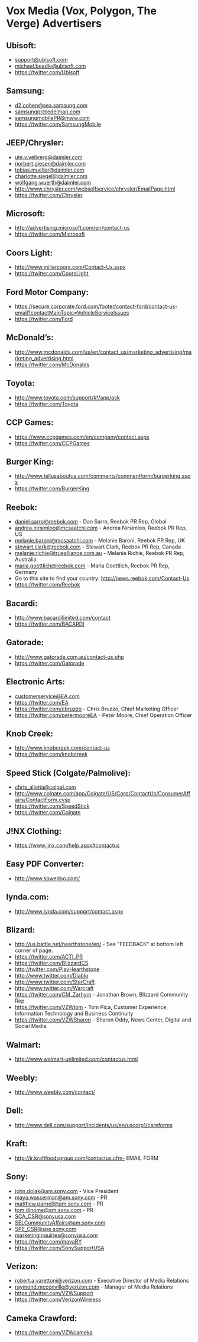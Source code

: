 # Vox Media (Vox, Polygon, The Verge) Advertisers

## Ubisoft:
* support@ubisoft.com
* michael.beadle@ubisoft.com
* https://twitter.com/Ubisoft

## Samsung:
* d2.cohen@sea.samsung.com
* samsungpr@edelman.com
* samsungmobilePR@mww.com
* https://twitter.com/SamsungMobile

## JEEP/Chrysler:
* ute.v.vellverg@daimler.com
* norbert.giesen@daimler.com
* tobias.mueller@daimler.com
* charlotte.siegel@daimler.com
* wolfgang.wuerth@daimler.com
* http://www.chrysler.com/webselfservice/chrysler/EmailPage.html
* https://twitter.com/Chrysler

## Microsoft:
* http://advertising.microsoft.com/en/contact-us
* https://twitter.com/Microsoft

## Coors Light:
* http://www.millercoors.com/Contact-Us.aspx
* https://twitter.com/CoorsLight

## Ford Motor Company:
* https://secure.corporate.ford.com/footer/contact-ford/contact-us-email?contactMainTopic=VehicleServiceIssues
* https://twitter.com/Ford

## McDonald’s:
* http://www.mcdonalds.com/us/en/contact_us/marketing_advertising/marketing_advertising.html
* https://twitter.com/McDonalds

## Toyota:
* http://www.toyota.com/support/#!/app/ask
* https://twitter.com/Toyota

## CCP Games:
* https://www.ccpgames.com/en/company/contact.aspx
* https://twitter.com/CCPGames

## Burger King:
* http://www.tellusaboutus.com/comments/commentform/burgerking.aspx
* https://twitter.com/BurgerKing

## Reebok:
* daniel.sarro@reebok.com - Dan Sarro, Reebok PR Rep, Global
* andrea.nirsimloo@mcsaatchi.com - Andrea Nirsimloo, Reebok PR Rep, US
* melanie.baroni@mcsaatchi.com - Melanie Baroni, Reebok PR Rep, UK
* stewart.clark@reebok.com - Stewart Clark, Reebok PR Rep, Canada
* melanie.richie@truealliance.com.au - Melanie Richie, Reebok PR Rep, Australia
* maria.goettlich@reebok.com - Maria Goettlich, Reebok PR Rep, Germany
* Go to this site to find your country: http://news.reebok.com/Contact-Us
* https://twitter.com/Reebok

## Bacardi:
* http://www.bacardilimited.com/contact
* https://twitter.com/BACARDI

## Gatorade:
* http://www.gatorade.com.au/contact-us.php
* https://twitter.com/Gatorade

## Electronic Arts:
* customerservice@EA.com
* https://twitter.com/EA
* https://twitter.com/cbruzzo - Chris Bruzzo, Chief Marketing Officer
* https://twitter.com/petermooreEA - Peter Moore, Chief Operation Officer

## Knob Creek:
* http://www.knobcreek.com/contact-us
* https://twitter.com/knobcreek

## Speed Stick (Colgate/Palmolive):
* chris_aliotta@colpal.com
* http://www.colgate.com/app/Colgate/US/Corp/ContactUs/ConsumerAffairs/ContactForm.cvsp
* https://twitter.com/SpeedStick
* https://twitter.com/Colgate

## J!NX Clothing:
* https://www.jinx.com/help.aspx#contactus

## Easy PDF Converter:
* http://www.sowedoo.com/

## lynda\.com:
* http://www.lynda.com/support/contact.aspx

## Blizard:
* http://us.battle.net/hearthstone/en/ - See "FEEDBACK" at bottom left corner of page.
* https://twitter.com/ACTI_PR
* https://twitter.com/BlizzardCS
* http://twitter.com/PlayHearthstone
* http://www.twitter.com/Diablo
* http://www.twitter.com/StarCraft
* http://www.twitter.com/Warcraft
* https://twitter.com/CM_Zarhym - Jonathan Brown, Blizzard Community Rep
* https://twitter.com/VZWtom - Tom Pica, Customer Experience, Information Technology and Business Continuity
* https://twitter.com/VZWSharon - Sharon Oddy, News Center, Digital and Social Media

## Walmart:
* http://www.walmart-unlimited.com/contactus.html

## Weebly:
* http://www.weebly.com/contact/

## Dell:
* http://www.dell.com/support/incidents/us/en/uscorp1/careforms

## Kraft:
* http://ir.kraftfoodsgroup.com/contactus.cfm- EMAIL FORM

## Sony:
* john.dolak@am.sony.com - Vice President
* maya.wasserman@am.sony.com - PR
* matthew.parnell@am.sony.com - PR
* tom.dinome@am.sony.com - PR
* SCA_CSR@sonyusa.com
* SELCommunityAffairs@am.sony.com
* SPE_CSR@spe.sony.com
* marketinginquiries@sonyusa.com
* https://twitter.com/mayaBY
* https://twitter.com/SonySupportUSA

## Verizon:
* robert.a.varettoni@verizon.com - Executive Director of Media Relations
* raymond.mcconville@verizon.com - Manager of Media Relations
* https://twitter.com/VZWSupport
* https://twitter.com/VerizonWireless

## Cameka Crawford:
* https://twitter.com/VZWcameka